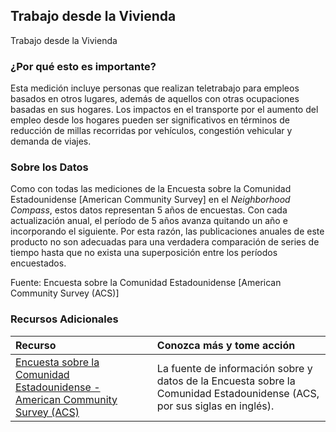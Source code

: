## Trabajo desde la Vivienda
Trabajo desde la Vivienda

### ¿Por qué esto es importante?
Esta medición incluye personas que realizan teletrabajo para empleos basados en otros lugares, además de aquellos con otras ocupaciones basadas en sus hogares. Los impactos en el transporte por el aumento del empleo desde los hogares pueden ser significativos en términos de reducción de millas recorridas por vehículos, congestión vehicular y demanda de viajes.

### Sobre los Datos
Como con todas las mediciones de la Encuesta sobre la Comunidad Estadounidense \[American Community Survey] en el <i>Neighborhood Compass</i>, estos datos representan 5 años de encuestas. Con cada actualización anual, el período de 5 años avanza quitando un año e incorporando el siguiente. Por esta razón, las publicaciones anuales de este producto no son adecuadas para una verdadera comparación de series de tiempo hasta que no exista una superposición entre los períodos encuestados.

Fuente: Encuesta sobre la Comunidad Estadounidense \[American Community Survey (ACS)] 

### Recursos Adicionales

|Recurso | Conozca más y tome acción |
|:--- | :--- |
|[Encuesta sobre la Comunidad Estadounidense - American Community Survey (ACS)](https://www2.census.gov/programs-surveys/acs/main/language_brochures/ACS_QandA_SPA_18.pdf?#) | La fuente de información sobre y datos de la Encuesta sobre la Comunidad Estadounidense (ACS, por sus siglas en inglés).